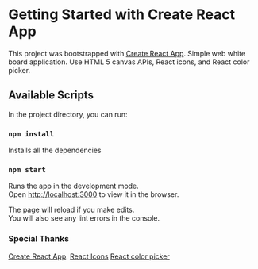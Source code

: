 # Getting Started with Create React App

This project was bootstrapped with [Create React App](https://github.com/facebook/create-react-app).
Simple web white board application.
Use HTML 5 canvas APIs, React icons, and React color picker.

## Available Scripts

In the project directory, you can run:

### `npm install`

Installs all the dependencies

### `npm start`

Runs the app in the development mode.\
Open [http://localhost:3000](http://localhost:3000) to view it in the browser.

The page will reload if you make edits.\
You will also see any lint errors in the console.

### Special Thanks

[Create React App](https://github.com/facebook/create-react-app).
[React Icons](https://react-icons.github.io/react-icons/)
[React color picker](https://casesandberg.github.io/react-color/)
